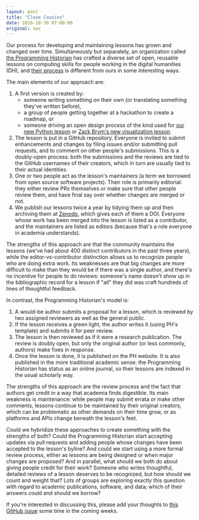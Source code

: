 ```yaml
---
layout: post
title: "Close Cousins"
date: 2016-10-30 07:00:00
original: swc
---
```


Our process for developing and maintaining lessons has grown and changed over time.
Simultaneously but separately,
an organization called [the Programming Historian](http://programminghistorian.org)
has crafted a diverse set of open, reusable lessons
on computing skills for people working in the digital humanities (DH),
and [their process](http://programminghistorian.org/contribute)
is different from ours in some interesting ways.

The main elements of our approach are:

1.  A first version is created by:
    *   someone writing something on their own (or translating something they've written before),
    *   a group of people getting together at a hackathon to create a roadmap, or
    *   someone driving an open design process of the kind used for
        [our new Python lesson](http://swcarpentry.github.io/python-novice-gapminder/)
	or
	[Zack Brym's new visualization lesson](http://swcarpentry.github.io/visualization-novice/).
2.  The lesson is put in a GitHub repository.
    Everyone is invited to submit enhancements and changes by filing issues and/or submitting pull requests,
    and to comment on other people's submissions.
    This is a doubly-open process:
    both the submissions and the reviews are tied to the GitHub usernames of their creators,
    which in turn are usually tied to their actual identities.
3.  One or two people act as the lesson's maintainers
    (a term we borrowed from open source software projects).
    Their role is primarily editorial:
    they either review PRs themselves or make sure that other people review them,
    and have final say over whether changes are merged or not.
4.  We publish our lessons twice a year by tidying them up
    and then archiving them at [Zenodo](http://zenodo.org),
    which gives each of them a DOI.
    Everyone whose work has been merged into the lesson is listed as a contributor,
    and the maintainers are listed as editors
    (because that's a role everyone in academia understands).

The strengths of this approach are that the community maintains the lessons
(we've had about 400 distinct contributors in the past three years),
while the editor-vs-contributor distinction allows us
to recognize people who are doing extra work.
Its weaknesses are that big changes are more difficult to make
than they would be if there was a single author,
and there's no incentive for people to do reviews:
someone's name doesn't show up in the bibliographic record for a lesson
if "all" they did was craft hundreds of lines of thoughtful feedback.

In contrast, the Programming Historian's model is:

1.  A would-be author submits a proposal for a lesson,
    which is reviewed by two assigned reviewers
    as well as the general public.
2.  If the lesson receives a green light,
    the author writes it (using PH's template)
    and submits it for peer review.
3.  The lesson is then reviewed as if it were a research publication.
    The review is doubly open,
    but only the original author (or less commonly, authors) make fixes in response.
4.  Once the lesson is done,
    it is published on the PH website.
    It is also published in the more traditional academic sense:
    the Programming Historian has status as an online journal,
    so their lessons are indexed in the usual scholarly way.

The strengths of this approach are the review process
and the fact that authors get credit in a way that academia finds digestible.
Its main weakness is maintenance:
while people may submit errata or make other comments,
lessons continue to be maintained by their original creators,
which can be problematic as other demands on their time grow,
or as platforms and APIs change beneath the lesson's feet.

Could we hybridize these approaches to create something with the strengths of both?
Could the Programming Historian start accepting updates via pull requests
and adding people whose changes have been accepted
to the lesson's byline?
And could we start using a more formal review process,
either as lessons are being designed
or when major changes are proposed?
And in parallel,
what should we both do about giving people credit for their work?
Someone who writes thoughtful, detailed reviews of a lesson deserves to be recognized,
but how should we count and weight that?
Lots of groups are exploring exactly this question with regard to academic publications, software, and data;
which of their answers could and should we borrow?

If you're interested in discussing this,
please add your thoughts to [this GitHub issue](https://github.com/programminghistorian/jekyll/issues/304)
some time in the coming weeks.
